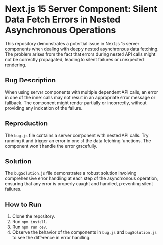 # Next.js 15 Server Component: Silent Data Fetch Errors in Nested Asynchronous Operations

This repository demonstrates a potential issue in Next.js 15 server components when dealing with deeply nested asynchronous data fetching.  The problem arises from the fact that errors during nested API calls might not be correctly propagated, leading to silent failures or unexpected rendering.

## Bug Description
When using server components with multiple dependent API calls, an error in one of the inner calls may not result in an appropriate error message or fallback. The component might render partially or incorrectly, without providing any indication of the failure.

## Reproduction
The `bug.js` file contains a server component with nested API calls. Try running it and trigger an error in one of the data fetching functions. The component won't handle the error gracefully.

## Solution
The `bugSolution.js` file demonstrates a robust solution involving comprehensive error handling at each step of the asynchronous operation, ensuring that any error is properly caught and handled, preventing silent failures.

## How to Run
1. Clone the repository.
2. Run `npm install`.
3. Run `npm run dev`.
4. Observe the behavior of the components in `bug.js` and `bugSolution.js` to see the difference in error handling.

